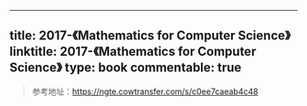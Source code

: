
---
title: 2017-《Mathematics for Computer Science》
linktitle: 2017-《Mathematics for Computer Science》
type: book
commentable: true
---

> 参考地址：https://ngte.cowtransfer.com/s/c0ee7caeab4c48

    